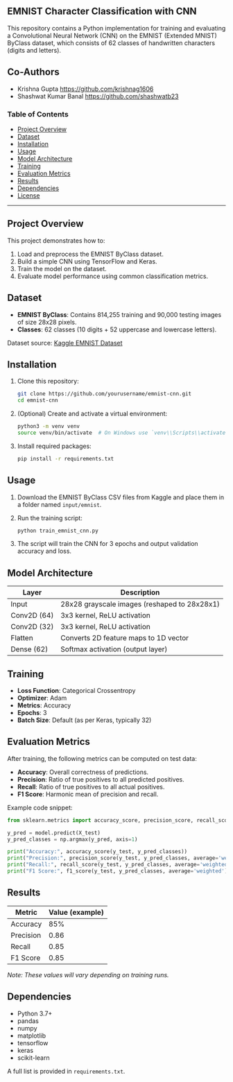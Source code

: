 ## EMNIST Character Classification with CNN

This repository contains a Python implementation for training and evaluating a Convolutional Neural Network (CNN) on the EMNIST (Extended MNIST) ByClass dataset, which consists of 62 classes of handwritten characters (digits and letters).

## Co-Authors

* Krishna Gupta                                                                      https://github.com/krishnag1606
* Shashwat Kumar Banal                                                               https://github.com/shashwatb23

### Table of Contents

* [Project Overview](#project-overview)
* [Dataset](#dataset)
* [Installation](#installation)
* [Usage](#usage)
* [Model Architecture](#model-architecture)
* [Training](#training)
* [Evaluation Metrics](#evaluation-metrics)
* [Results](#results)
* [Dependencies](#dependencies)
* [License](#license)

---

## Project Overview

This project demonstrates how to:

1. Load and preprocess the EMNIST ByClass dataset.
2. Build a simple CNN using TensorFlow and Keras.
3. Train the model on the dataset.
4. Evaluate model performance using common classification metrics.

## Dataset

* **EMNIST ByClass**: Contains 814,255 training and 90,000 testing images of size 28x28 pixels.
* **Classes**: 62 classes (10 digits + 52 uppercase and lowercase letters).

Dataset source: [Kaggle EMNIST Dataset](https://www.kaggle.com/crawford/emnist)

## Installation

1. Clone this repository:

   ```bash
   git clone https://github.com/yourusername/emnist-cnn.git
   cd emnist-cnn
   ```
2. (Optional) Create and activate a virtual environment:

   ```bash
   python3 -m venv venv
   source venv/bin/activate  # On Windows use `venv\\Scripts\\activate`
   ```
3. Install required packages:

   ```bash
   pip install -r requirements.txt
   ```

## Usage

1. Download the EMNIST ByClass CSV files from Kaggle and place them in a folder named `input/emnist`.
2. Run the training script:

   ```bash
   python train_emnist_cnn.py
   ```
3. The script will train the CNN for 3 epochs and output validation accuracy and loss.

## Model Architecture

| Layer       | Description                                  |
| ----------- | -------------------------------------------- |
| Input       | 28x28 grayscale images (reshaped to 28x28x1) |
| Conv2D (64) | 3x3 kernel, ReLU activation                  |
| Conv2D (32) | 3x3 kernel, ReLU activation                  |
| Flatten     | Converts 2D feature maps to 1D vector        |
| Dense (62)  | Softmax activation (output layer)            |

## Training

* **Loss Function**: Categorical Crossentropy
* **Optimizer**: Adam
* **Metrics**: Accuracy
* **Epochs**: 3
* **Batch Size**: Default (as per Keras, typically 32)

## Evaluation Metrics

After training, the following metrics can be computed on test data:

* **Accuracy**: Overall correctness of predictions.
* **Precision**: Ratio of true positives to all predicted positives.
* **Recall**: Ratio of true positives to all actual positives.
* **F1 Score**: Harmonic mean of precision and recall.

Example code snippet:

```python
from sklearn.metrics import accuracy_score, precision_score, recall_score, f1_score

y_pred = model.predict(X_test)
y_pred_classes = np.argmax(y_pred, axis=1)

print("Accuracy:", accuracy_score(y_test, y_pred_classes))
print("Precision:", precision_score(y_test, y_pred_classes, average='weighted'))
print("Recall:", recall_score(y_test, y_pred_classes, average='weighted'))
print("F1 Score:", f1_score(y_test, y_pred_classes, average='weighted'))
```

## Results

| Metric    | Value (example) |
| --------- | --------------- |
| Accuracy  | 85%             |
| Precision | 0.86            |
| Recall    | 0.85            |
| F1 Score  | 0.85            |

*Note: These values will vary depending on training runs.*

## Dependencies

* Python 3.7+
* pandas
* numpy
* matplotlib
* tensorflow
* keras
* scikit-learn

A full list is provided in `requirements.txt`.
